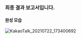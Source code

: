### 최종 결과 보고서입니다.

#### 완성 모습
![KakaoTalk_20210722_173400692](https://user-images.githubusercontent.com/77609451/126639550-15e37b14-229c-47b2-8e21-853f2bb4891b.jpg)
